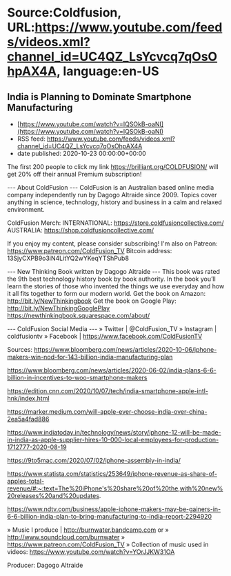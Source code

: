 # Source:Coldfusion, URL:https://www.youtube.com/feeds/videos.xml?channel_id=UC4QZ_LsYcvcq7qOsOhpAX4A, language:en-US

## India is Planning to Dominate Smartphone Manufacturing
 - [https://www.youtube.com/watch?v=IQSOkB-oaNI](https://www.youtube.com/watch?v=IQSOkB-oaNI)
 - RSS feed: https://www.youtube.com/feeds/videos.xml?channel_id=UC4QZ_LsYcvcq7qOsOhpAX4A
 - date published: 2020-10-23 00:00:00+00:00

The first 200 people to click my link https://brilliant.org/COLDFUSION/ will get 20% off their annual Premium subscription!

--- About ColdFusion ---
ColdFusion is an Australian based online media company independently run by Dagogo Altraide since 2009. Topics cover anything in science, technology, history and business in a calm and relaxed environment. 

ColdFusion Merch:
INTERNATIONAL: https://store.coldfusioncollective.com/
AUSTRALIA: https://shop.coldfusioncollective.com/

If you enjoy my content, please consider subscribing!
I'm also on Patreon: https://www.patreon.com/ColdFusion_TV
Bitcoin address: 13SjyCXPB9o3iN4LitYQ2wYKeqYTShPub8

--- New Thinking Book written by Dagogo Altraide ---
This book was rated the 9th best technology history book by book authority.
In the book you’ll learn the stories of those who invented the things we use everyday and how it all fits together to form our modern world.
Get the book on Amazon: http://bit.ly/NewThinkingbook
Get the book on Google Play: http://bit.ly/NewThinkingGooglePlay
https://newthinkingbook.squarespace.com/about/

--- ColdFusion Social Media ---
» Twitter | @ColdFusion_TV
» Instagram | coldfusiontv
» Facebook | https://www.facebook.com/ColdFusionTV

Sources:
 https://www.bloomberg.com/news/articles/2020-10-06/iphone-makers-win-nod-for-143-billion-india-manufacturing-plan

https://www.bloomberg.com/news/articles/2020-06-02/india-plans-6-6-billion-in-incentives-to-woo-smartphone-makers

https://edition.cnn.com/2020/10/07/tech/india-smartphone-apple-intl-hnk/index.html

https://marker.medium.com/will-apple-ever-choose-india-over-china-2ea5a4fad886

https://www.indiatoday.in/technology/news/story/iphone-12-will-be-made-in-india-as-apple-supplier-hires-10-000-local-employees-for-production-1712777-2020-08-19

https://9to5mac.com/2020/07/02/iphone-assembly-in-india/

https://www.statista.com/statistics/253649/iphone-revenue-as-share-of-apples-total-revenue/#:~:text=The%20iPhone's%20share%20of%20the,with%20new%20releases%20and%20updates.

https://www.ndtv.com/business/apple-iphone-makers-may-be-gainers-in-6-6-billion-india-plan-to-bring-manufacturing-to-india-report-2294920


» Music I produce | http://burnwater.bandcamp.com or 
» http://www.soundcloud.com/burnwater
» https://www.patreon.com/ColdFusion_TV
» Collection of music used in videos: https://www.youtube.com/watch?v=YOrJJKW31OA

Producer: Dagogo Altraide

